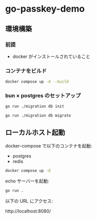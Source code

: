 # go-passkey-demo

## 環境構築

### 前提

- docker がインストールされていること

### コンテナをビルド

```bash
docker compose up -d --build
```

### bun × postgres のセットアップ

```bash
go run ./migration db init
```

```bash
go run ./migration db migrate
```

## ローカルホスト起動

docker-compose で以下のコンテナを起動:

- postgres
- redis

```bash
docker compose up -d
```

echo サーバーを起動:

```bash
go run .
```

以下の URL にアクセス:

http://localhost:8080/
